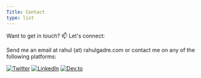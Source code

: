 ```yaml
---
Title: Contact
type: list
---
```



Want to get in touch? 📫 Let's connect:

Send me an email at rahul (at) rahulgadre.com or contact me on any of the following platforms:

[![Twitter](https://img.shields.io/badge/Twitter-%231DA1F2.svg?style=for-the-badge&logo=Twitter&logoColor=white)](https://twitter.com/rggadre)
[![LinkedIn](https://img.shields.io/badge/linkedin-%230077B5.svg?style=for-the-badge&logo=linkedin&logoColor=white)](https://linkedin.com/in/rahulgadre)
[![Dev.to](https://img.shields.io/badge/dev.to-0A0A0A?style=for-the-badge&logo=devdotto&logoColor=white)](https://dev.to/rahulgadre)

<!-- #### Email
For enquiries or longer messages, please email me. -->



